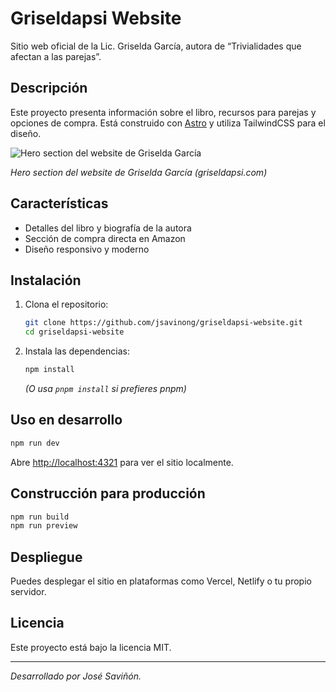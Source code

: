 # Griseldapsi Website

Sitio web oficial de la Lic. Griselda García, autora de “Trivialidades que afectan a las parejas”.

## Descripción

Este proyecto presenta información sobre el libro, recursos para parejas y opciones de compra. Está construido con [Astro](https://astro.build/) y utiliza TailwindCSS para el diseño.

![Hero section del website de Griselda García](https://res.cloudinary.com/dwhbgia5f/image/upload/v1759168617/herosection_trivialidades_yx8kn2.png)

*Hero section del website de Griselda García (griseldapsi.com)*

## Características

- Detalles del libro y biografía de la autora
- Sección de compra directa en Amazon
- Diseño responsivo y moderno

## Instalación

1. Clona el repositorio:
   ```sh
   git clone https://github.com/jsavinong/griseldapsi-website.git
   cd griseldapsi-website
   ```
2. Instala las dependencias:
   ```sh
   npm install
   ```
   *(O usa `pnpm install` si prefieres pnpm)*

## Uso en desarrollo

```sh
npm run dev
```
Abre [http://localhost:4321](http://localhost:4321) para ver el sitio localmente.

## Construcción para producción

```sh
npm run build
npm run preview
```

## Despliegue

Puedes desplegar el sitio en plataformas como Vercel, Netlify o tu propio servidor.

## Licencia

Este proyecto está bajo la licencia MIT.

---

*Desarrollado por José Saviñón.*